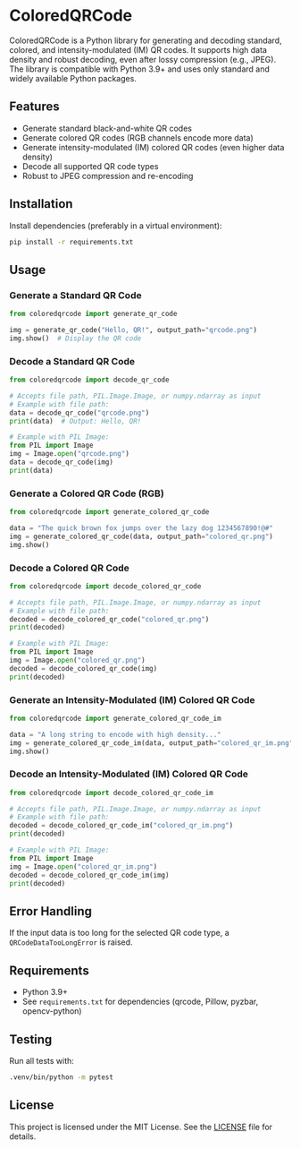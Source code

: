 # ColoredQRCode

ColoredQRCode is a Python library for generating and decoding standard, colored, and intensity-modulated (IM) QR codes. It supports high data density and robust decoding, even after lossy compression (e.g., JPEG). The library is compatible with Python 3.9+ and uses only standard and widely available Python packages.

## Features

- Generate standard black-and-white QR codes
- Generate colored QR codes (RGB channels encode more data)
- Generate intensity-modulated (IM) colored QR codes (even higher data density)
- Decode all supported QR code types
- Robust to JPEG compression and re-encoding

## Installation

Install dependencies (preferably in a virtual environment):

```sh
pip install -r requirements.txt
```

## Usage

### Generate a Standard QR Code

```python
from coloredqrcode import generate_qr_code

img = generate_qr_code("Hello, QR!", output_path="qrcode.png")
img.show()  # Display the QR code
```

### Decode a Standard QR Code

```python
from coloredqrcode import decode_qr_code

# Accepts file path, PIL.Image.Image, or numpy.ndarray as input
# Example with file path:
data = decode_qr_code("qrcode.png")
print(data)  # Output: Hello, QR!

# Example with PIL Image:
from PIL import Image
img = Image.open("qrcode.png")
data = decode_qr_code(img)
print(data)
```

### Generate a Colored QR Code (RGB)

```python
from coloredqrcode import generate_colored_qr_code

data = "The quick brown fox jumps over the lazy dog 1234567890!@#"
img = generate_colored_qr_code(data, output_path="colored_qr.png")
img.show()
```

### Decode a Colored QR Code

```python
from coloredqrcode import decode_colored_qr_code

# Accepts file path, PIL.Image.Image, or numpy.ndarray as input
# Example with file path:
decoded = decode_colored_qr_code("colored_qr.png")
print(decoded)

# Example with PIL Image:
from PIL import Image
img = Image.open("colored_qr.png")
decoded = decode_colored_qr_code(img)
print(decoded)
```

### Generate an Intensity-Modulated (IM) Colored QR Code

```python
from coloredqrcode import generate_colored_qr_code_im

data = "A long string to encode with high density..."
img = generate_colored_qr_code_im(data, output_path="colored_qr_im.png")
img.show()
```

### Decode an Intensity-Modulated (IM) Colored QR Code

```python
from coloredqrcode import decode_colored_qr_code_im

# Accepts file path, PIL.Image.Image, or numpy.ndarray as input
# Example with file path:
decoded = decode_colored_qr_code_im("colored_qr_im.png")
print(decoded)

# Example with PIL Image:
from PIL import Image
img = Image.open("colored_qr_im.png")
decoded = decode_colored_qr_code_im(img)
print(decoded)
```

## Error Handling

If the input data is too long for the selected QR code type, a `QRCodeDataTooLongError` is raised.

## Requirements

- Python 3.9+
- See `requirements.txt` for dependencies (qrcode, Pillow, pyzbar, opencv-python)

## Testing

Run all tests with:

```sh
.venv/bin/python -m pytest
```

## License

This project is licensed under the MIT License. See the [LICENSE](LICENSE) file for details.
